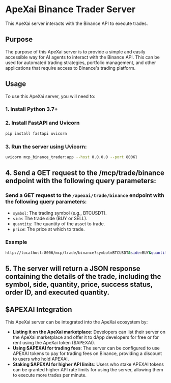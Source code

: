 # ApeXai Binance Trader Server

This ApeXai server interacts with the Binance API to execute trades.

## Purpose

The purpose of this ApeXai server is to provide a simple and easily accessible way for AI agents to interact with the Binance API. This can be used for automated trading strategies, portfolio management, and other applications that require access to Binance's trading platform.

## Usage

To use this ApeXai server, you will need to:

### 1. Install Python 3.7+

### 2. Install FastAPI and Uvicorn
```bash 
pip install fastapi uvicorn
```
### 3. Run the server using Uvicorn:
```bash
uvicorn mcp_binance_trader:app --host 0.0.0.0 --port 8006}
```
## 4. Send a GET request to the /mcp/trade/binance endpoint with the following query parameters:


### Send a GET request to the `/apexai/trade/binance` endpoint with the following query parameters:

- `symbol`: The trading symbol (e.g., BTCUSDT).
- `side`: The trade side (BUY or SELL).
- `quantity`: The quantity of the asset to trade.
- `price`: The price at which to trade.

### Example
```bash 
http://localhost:8006/mcp/trade/binance?symbol=BTCUSDT&side=BUY&quantity=0.1&price=30000
```
## 5. The server will return a JSON response containing the details of the trade, including the symbol, side, quantity, price, success status, order ID, and executed quantity.

## $APEXAI Integration

This ApeXai server can be integrated into the ApeXai ecosystem by:

- **Listing it on the ApeXai marketplace**: Developers can list their server on the ApeXai marketplace and offer it to dApp developers for free or for rent using the ApeXai token ($APEXAI).
- **Using $APEXAI for trading fees**: The server can be configured to use APEXAI tokens to pay for trading fees on Binance, providing a discount to users who hold APEXAI.
- **Staking $APEXAI for higher API limits**: Users who stake APEXAI tokens can be granted higher API rate limits for using the server, allowing them to execute more trades per minute.
